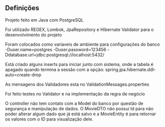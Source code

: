 ## Definições

Projeto feito em Java com PostgreSQL

Foi utilizado REGEX, Lombok, JpaRepository e Hibernate Validator para o desenvolvimento do projeto

Foram colocados como variaveis de ambiente para configurações do banco
-Duser.name=postgres 
-Duser.password=123456 
-Ddatabase.url=jdbc:postgresql://localhost:5432/

Está criado alguns inserts para iniciar junto com sistema, onde a tabela é apagado quando termina a sessão com a opção:
spring.jpa.hibernate.ddl-auto=create-drop


As mensagens dos Validadores esta no ValidationMessages.properties

Foi feito testes no Validator e na implementação da regra de negócio

O controller não tem contato com a Model do banco por questão de segurança e manipulação de dados.
O MovieDTO não possui Id para não poder alterar algum dado que já está salvo e a MovieEntity é para retornar os valores com o ID para visualização dele.
